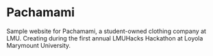 # Pachamami

Sample website for Pachamami, a student-owned clothing company at LMU. Creating during the first annual LMUHacks Hackathon at Loyola Marymount University.
